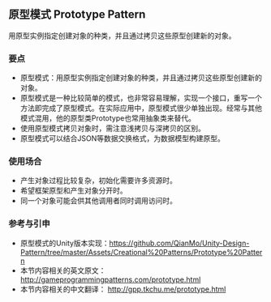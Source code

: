 ﻿## 原型模式 Prototype Pattern

用原型实例指定创建对象的种类，并且通过拷贝这些原型创建新的对象。

### 

### 要点

- 原型模式：用原型实例指定创建对象的种类，并且通过拷贝这些原型创建新的对象。
- 原型模式是一种比较简单的模式，也非常容易理解，实现一个接口，重写一个方法即完成了原型模式。在实际应用中，原型模式很少单独出现。经常与其他模式混用，他的原型类Prototype也常用抽象类来替代。
- 使用原型模式拷贝对象时，需注意浅拷贝与深拷贝的区别。
- 原型模式可以结合JSON等数据交换格式，为数据模型构建原型。

### 

### 使用场合

- 产生对象过程比较复杂，初始化需要许多资源时。
- 希望框架原型和产生对象分开时。
- 同一个对象可能会供其他调用者同时调用访问时。

### 

### 参考与引申

- 原型模式的Unity版本实现：<https://github.com/QianMo/Unity-Design-Pattern/tree/master/Assets/Creational%20Patterns/Prototype%20Pattern>
- 本节内容相关的英文原文：<http://gameprogrammingpatterns.com/prototype.html>
- 本节内容相关的中文翻译： <http://gpp.tkchu.me/prototype.html>
